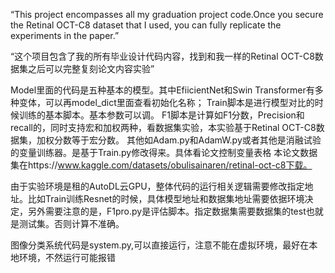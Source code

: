 “This project encompasses all my graduation project code.Once you secure the Retinal OCT-C8 dataset that I used, you can fully replicate the experiments in the paper.”

“这个项目包含了我的所有毕业设计代码内容，找到和我一样的Retinal OCT-C8数据集之后可以完整复刻论文内容实验”

Model里面的代码是五种基本的模型。其中EfiicientNet和Swin Transformer有多种变体，可以再model_dict里面查看初始化名称； Train脚本是进行模型对比的时候训练的基本脚本。基本参数可以调。 F1脚本是计算如F1分数，Precision和recall的，同时支持宏和加权两种，看数据集实验，本实验基于Retinal OCT-C8数据集，加权分数等于宏分数。 其他如Adam.py和AdamW.py或者其他是消融试验的变量训练器。是基于Train.py修改得来。具体看论文控制变量表格 本论文数据集在https://www.kaggle.com/datasets/obulisainaren/retinal-oct-c8下载。

由于实验环境是租的AutoDL云GPU，整体代码的运行相关逻辑需要修改指定地址。比如Train训练Resnet的时候，具体模型地址和数据集地址需要依据环境决定，另外需要注意的是，F1pro.py是评估脚本。指定数据集需要数据集的test也就是测试集。否则计算不准确。

图像分类系统代码是system.py,可以直接运行，注意不能在虚拟环境，最好在本地环境，不然运行可能报错

